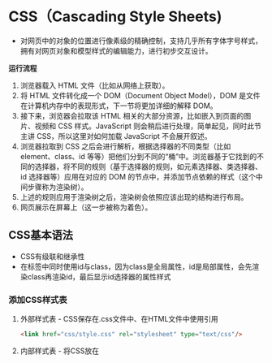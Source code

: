 # CSS（Cascading Style Sheets)

- 对网页中的对象的位置进行像素级的精确控制，支持几乎所有字体字号样式，拥有对网页对象和模型样式的编辑能力，进行初步交互设计。

**运行流程**

1. 浏览器载入 HTML 文件（比如从网络上获取）。
2. 将 HTML 文件转化成一个 DOM（Document Object Model），DOM 是文件在计算机内存中的表现形式，下一节将更加详细的解释 DOM。
3. 接下来，浏览器会拉取该 HTML 相关的大部分资源，比如嵌入到页面的图片、视频和 CSS 样式。JavaScript 则会稍后进行处理，简单起见，同时此节主讲 CSS，所以这里对如何加载 JavaScript 不会展开叙述。
4. 浏览器拉取到 CSS 之后会进行解析，根据选择器的不同类型（比如 element、class、id 等等）把他们分到不同的“桶”中。浏览器基于它找到的不同的选择器，将不同的规则（基于选择器的规则，如元素选择器、类选择器、id 选择器等）应用在对应的 DOM 的节点中，并添加节点依赖的样式（这个中间步骤称为渲染树）。
5. 上述的规则应用于渲染树之后，渲染树会依照应该出现的结构进行布局。
6. 网页展示在屏幕上（这一步被称为着色）。



## CSS基本语法

- CSS有级联和继承性
- 在标签中同时使用id与class，因为class是全局属性，id是局部属性，会先渲染class再渲染id，最后显示id选择器的属性样式

### **添加CSS样式表**

1. 外部样式表 - CSS保存在.css文件中、在HTML文件中使用<link>引用

   ```html
   <link href="css/style.css" rel="stylesheet" type="text/css"/>
   ```

   

2. 内部样式表 - 将CSS放在<style>标签里

   ```css
   <style type="text/css">
   	h1{color:#f00}
   	body{background-image:url(images/bg.gif)}
   </style>
   ```

   

3. 内联样式表 - 仅影响一个元素、在HTML元素的style属性中添加

   ```css
   <p style="color:#0000ff">该段落以蓝色显示</p>
   ```




### 选择器

- 使用选择器列表时，如果任何一个选择器无效 (存在语法错误)，那么整条规则都会被忽略

<img src="../../picture_typora/CSS/image-20230228163350932.png" alt="image-20230228163350932" style="zoom:80%;" />

选择-class 或者 id（单标签-独一无二）

```css
<p class="TYPE1" id="type">Hello world!</p>

<!--选择方式-->
1.元素选择器
p{//选择器
	color:red;//声明属性
}

2.类选择器
.TYPE1{//选择所有class=“TYPE1”的类
	color:red;
}
h1.TYPE1//选择TYPE1中的h1元素
<h1 class="TYPE1">h1标签内部内容</h1>
<p class="TYPE1">p标签内部内容</p>

3.id选择器 //id不能以数字开头
#type{
	color:red;
}

4.通用选择器
*{
	text0-align:center;
	color:bule;
}

5.伪类选择器
h1:hover { } //:hover伪类会在鼠标指针悬浮到h1元素上的时候选中这个元素
a:hover{ } //悬浮到a标签上选中它

6.运算符选择器
后代选择器 (以空格 分隔) 选择div中的所有p元素
子元素选择器 (以大于 > 号分隔）选择div中的子级p元素
相邻兄弟选择器（以加号 + 分隔）选择所有div后的第一个p元素
普通兄弟选择器（以波浪号 ～ 分隔）选择div后所有p元素
div p
{
  background-color:yellow; //所有div后的p元素
}

选择器可以多选，以逗号分隔
h1,h2,p.#i2,.class1{
    
}

```



### 盒模型

- margin：外边距
- border：边框
- padding：内边距

![CSS box-model](../../picture_typora/CSS/box-model.gif)



### 图像、媒体、表单处理

**图像大小处理**

```css
//max-width
.img{
    max-width:100%; //调整为最大宽度不超过盒模型
}

//object-fit
img{
    object-fit:contain; //填充盒模型-保持原比例
    object-fit:cover; //填充盒模型-裁剪
}
```





### 常见样式属性

- font-size：字体大小
- width：宽度
- background-color：背景颜色
- border：边框
- font-family：字体选择
- border-bottom：下边框样式
- color：颜色
- font-weight：字体粗细
- text-decoration：设置文本的修饰线外观



#### 边框属性

![image-20230228174549055](../../picture_typora/CSS/image-20230228174549055.png)

![image-20230228174512249](../../picture_typora/CSS/image-20230228174512249.png)



### @规则

> 一系列特殊规则，为css提供特殊表现

```css
body {
  background-color: pink;
}
//查看是否可以将媒体查询添加到 CSS 中，该查询将根据视口宽度更改样式。更改浏览器窗口的宽度以查看结果。
@media (min-width: 30em) {
  body {
    background-color: blue;
  }
}
```



## 样式表层叠

- CSS 规则的顺序很重要，当应用两条同级别的规则到一个元素的时候，写在后面的就是实际使用的规则。

有三个因素需要考虑，根据重要性排序如下，后面的更重要：

1. **资源顺序**
2. **优先级**
3. **重要程度**



**优先级：**!important > style(内联样式) > id > class  > 标签



**层叠优先**

```css
z-index: 1 //通过z-index设置为最顶层，层叠在页面最前
```





## 布局

### Display / Visibility

块级元素：占用全部行宽度，前后都是换行符

- /<h1>
- /<p>
- /<div>

内联元素：不强制换行

- /<span>
- /<a>

```css
h1{
    display:inline; //将h1元素更改为内联元素
}
span{
    display:block; //将span元素更改为块级元素
}
```



### 弹性盒子：flex布局

- flex元素具有继承性，子元素自动继承父元素成为flex布局

```css
display: flex;
```

![](../../picture_typora/CSS/flex_terms.png)

- **主轴**（main axis）是沿着 flex 元素放置的方向延伸的轴（比如页面上的横向的行、纵向的列）。该轴的开始和结束被称为 **main start** 和 **main end**。
- **交叉轴**（cross axis）是垂直于 flex 元素放置方向的轴。该轴的开始和结束被称为 **cross start** 和 **cross end**。
- 设置了 `display: flex` 的父元素（在本例中是<section>）被称之为 **flex 容器（flex container）。**
- 在 flex 容器中表现为弹性的盒子的元素被称之为 **flex 项**（**flex item**）（本例中是<article>元素。

```css
//flex布局的主轴默认方向为row行
section{
    display:flex; //默认为row排列
	flex-direction: column; //将flex项更改为column列排列
    flex-direction:row-reverse; //将flex项更改为行，但是反转start与end的位置
    flex-direction: column-reverse; //反转列的start与end位置
}
```



#### flex元素属性

> 你可能很少看到 `flex-grow`，`flex-shrink`，和 `flex-basis` 属性单独使用，而是混合着写在 [`flex`](https://developer.mozilla.org/zh-CN/docs/Web/CSS/flex) 简写形式中。 `Flex` 简写形式允许你把三个数值按这个顺序书写 — `flex-grow`，`flex-shrink`，`flex-basis`。

- flex-basis：定义了该元素的**空间大小**（**the size of that item in terms of the space**），flex 容器里除了元素所占的空间以外的富余空间就是**可用空间** available space。该属性的默认值是 `auto` 。

- flex-grow：弹性填充并可按比例分配flex项
- flex-shrink：赋予不同的值来控制 flex 元素收缩的程度 —— 给`flex-shrink`属性赋予更大的数值可以比赋予小数值的同级元素收缩程度更大。



#### 设置flex项均匀分布

```css
justify-content: space-between;
```



#### 设置flex项多行分布

```css
ul {
  display:flex;
flex-wrap: wrap;
}
```



#### 设置flex项空间分布

- **垂直方向**

```css
.box {
            display: flex;
            align-items: flex-start;
          }
```

![image-20230228211311830](../../picture_typora/CSS/image-20230228211311830.png)

- **水平方向**

- ```css
    .box {
              display: flex;
              justify-content: flex-start;
            }
  ```

![image-20230228211512262](../../picture_typora/CSS/image-20230228211512262.png)



#### **避免flex项溢出**

```css
flex-direction: row;
flex-wrap: wrap;
//上面两项的缩写
flex-flow: row wrap;
```



#### **设置flex项的大小**

```css
//article中felx项等大平分
article {
  flex: 1;
}

//第三个flex项占2个单位，其余1个单位
article:nth-of-type(3) {
  flex: 2;
}

//每个flex项先预留200px空间，再让第三项分配
article {
  flex: 1 200px;
}
article:nth-of-type(3) {
  flex: 2 200px;
}

```



#### **设置flex项水平和垂直对齐**

```css
div {
  display: flex;
  align-items: center; //沿中间轴对称
  justify-content: space-around;
}
```



#### flex项排序

- 所有 flex 项默认的 [`order`](https://developer.mozilla.org/zh-CN/docs/Web/CSS/order) 值是 0。
- order 值大的 flex 项比 order 值小的在显示顺序中更靠后。
- 相同 order 值的 flex 项按源顺序显示。所以假如你有四个元素，其 order 值分别是 2，1，1 和 0，那么它们的显示顺序就分别是第四，第二，第三，和第一。
- 第三个元素显示在第二个后面是因为它们的 order 值一样，且第三个元素在源顺序中排在第二个后面。

```css
button:first-child {
  order: 1;
}

你也可以给 order 设置负值使它们比值为 0 的元素排得更前面。比如，你可以设置“Blush”按钮排在主轴的最前面：
button:last-child {
  order: -1;
}

```



### 网格布局：Grid布局

> 一个网格通常具有许多的**列（column）\**与\**行（row）**，以及行与行、列与列之间的间隙，这个间隙一般被称为**沟槽（gutter）**。

<img src="../../picture_typora/CSS/image-20230301150433397.png" alt="image-20230301150433397" style="zoom:80%;" />

**定义网格**

```css
//display设置为grid网格
.container {
  display: grid;
  grid-template-columns: 300px 2fr 1fr; //fr表示当前可用空间(总空间-300px)的1个比例单位
  grid-template-rows: 100px; //设置网格行宽
}
```

#### **设置网格间隙**

```css
//使用 grid-column-gap (en-US) 属性来定义列间隙；使用 grid-row-gap (en-US) 来定义行间隙；使用 grid-gap (en-US) 可以同时设定两者

.container {
    display: grid;
    grid-template-columns: 2fr 1fr 1fr;
    grid-gap: 20px;
}

```

#### 重复构建轨道组 - repeat()函数

```css
.container{
	display:grid;
	grid-template-colums:repeat(3,1fr); //repeat(重复次数，设置宽度)
	grid-gap:20px;
}
```

#### 显示网格-隐式网格 - minmax()函数

```css
//隐式网格只有在显式网格容纳不下的时候才会放置在里面
.container {
  display: grid;
  grid-template-columns: repeat(3, 1fr); //设置显式网格
  grid-auto-rows: minmax(100px, auto); //设置隐式网格，minmax(最小宽度，根据内容自动调整大小)
  grid-gap: 20px;
}
```

#### 自动多列填充

```css
//auto-fill设定自动确定重复次数
.container {
  display: grid;
  grid-template-columns: repeat(auto-fill, minmax(200px, 1fr));
  grid-auto-rows: minmax(100px, auto);
  grid-gap: 20px;
}
```

#### 基于线放置网格的位置

![image-20230301151342137](../../picture_typora/CSS/image-20230301151342137.png)

> 网格有许多分隔线，第一条线的起始点与文档书写模式相关。在英文中，第一条列分隔线（即网格边缘线）在网格的最左边而第一条行分隔线在网格的最上面。而对于阿拉伯语，第一条列分隔线在网格的最右边，因为阿拉伯文是从右往左书写的。

我们根据这些分隔线来放置元素，通过以下属性来指定从那条线开始到哪条线结束。

- [`grid-column-start` (en-US)](https://developer.mozilla.org/en-US/docs/Web/CSS/grid-column-start)
- [`grid-column-end` (en-US)](https://developer.mozilla.org/en-US/docs/Web/CSS/grid-column-end)
- [`grid-row-start` (en-US)](https://developer.mozilla.org/en-US/docs/Web/CSS/grid-row-start)
- [`grid-row-end` (en-US)](https://developer.mozilla.org/en-US/docs/Web/CSS/grid-row-end)

这些属性的值均为分隔线序号，你也可以用以下缩写形式来同时指定开始与结束的线。

- [`grid-column`](https://developer.mozilla.org/zh-CN/docs/Web/CSS/grid-column)
- [`grid-row`](https://developer.mozilla.org/zh-CN/docs/Web/CSS/grid-row)

注意开始与结束的线的序号要使用`/`符号分开。

**备注：** 你也可以用 `-1` 来定位到最后一条列分隔线或是行分隔线，并且可以用负数来指定倒数的某一条分隔线。但是这只能用于显式网格，对于[隐式网格](https://developer.mozilla.org/zh-CN/docs/Glossary/Grid)`-1`不一定能定位到最后一条分隔线。

```css
header {
  grid-column: 1 / 3; //设置网格项列宽
  grid-row: 1;  //设置网格项行宽
}

article {
  grid-column: 2;
  grid-row: 2/4;
}

aside {
  grid-column: 1;
  grid-row: 2;
}

footer {
  grid-column: 1 / 3;
  grid-row: 1/3;
}

```





#### 基于区域块放置网格的位置

> 先定义好区域块的位置，然后给块赋予名字，再利用名字决定网格项放置

`grid-template-areas`属性的使用规则如下：

- 你需要填满网格的每个格子
- 对于某个横跨多个格子的元素，重复写上那个元素`grid-area`属性定义的区域名字
- 所有名字只能出现在一个连续的区域，不能在不同的位置出现
- 一个连续的区域必须是一个矩形
- 使用`.`符号，让一个格子留空

```css
.container {
  display: grid;
  grid-template-areas:
    "header header"
    "sidebar content"
    "footer footer";
  grid-template-columns: 1fr 3fr;
  gap: 20px;
}

header {
  grid-area: header;
}

article {
  grid-area: content;
}

aside {
  grid-area: sidebar;
}

footer {
  grid-area: footer;
}

```





## 浮动(待补充)



## 定位（待补充



## 继承

**可被继承属性：**

- color
- font-size
- font-family
- list-style
- cursor

**不可被继承属性**：

- width
- margin
- padding
- border
- background

**控制继承**

1. inherit：开启继承
2. initial：应用初始属性值
3. revert：将应用于选定元素的属性值重置为浏览器的默认样式，而不是应用于该属性的默认值。
4. revert-layer：将应用于选定元素的属性值重置为在上一个层叠层中建立的值。
5. unset：将属性重置为自然值，也就是如果属性是自然继承那么就是 `inherit`，否则和 `initial` 一样





## 函数

### calc()函数

> 计算函数

```css
.outer {
  border: 5px solid black;
}

.box {
padding: 10px;
width: calc(90% - 30px); //允许在css中进行计算
background-color: rebeccapurple;
color: white;
}

```





### 图像

- 元素是**块级**元素，意味着它占据了页面的空间并且能够赋予外边距和其他改变间距的值。而图片是**内联**元素，不具备块级元素的一些功能。所以为了使图像有外边距，我们必须使用 `display: block` 给予其块级行为。

```css
img {
  display: block;
  margin: 0 auto;
}
```



### 颜色

<img src="D:\Program\picture_typora\image-20220719220625558.png" style="zoom:80%" />



**CSS规则集（rule-set）由选择器和声明块组成:**

<img src="D:\Program\picture_typora\image-20220724150404044.png" style="zoom:60%"/>

- 选择器指向您需要设置样式的HTML元素
- 声明块包含一条或多条用分号分隔的声明
- 每条声明都包含一个CSS属性名称和一个值，以冒号分隔
- 多条CSS声明用分号分隔，声明块用{}扩起



## 引入CSS文件

### src和href的概念与区别

六、src的概念

source（缩写），指向外部资源的位置，指向的内容将会应用到文档中当前标签所在位置。

七、href和src的区别

7.1 请求资源类型不同

（1）href 指向网络资源所在位置，建立和当前元素（锚点）或当前文档（链接）之间的联系。

（2）在请求 src 资源时会将其指向的资源下载并应用到文档中，比如 JavaScript 脚本，img 图片；

7.2 作用结果不同

（1）href 用于在当前文档和引用资源之间确立联系；

（2）src 用于替换当前内容；

7.3 浏览器解析方式不同

（1）若在文档中添加 ，浏览器会识别该文档为 CSS 文件，就会并行下载资源并且不会停止对当前文档的处理。这也是为什么建议使用 link 方式加载 CSS，而不是使用 @import 方式。

（2）当浏览器解析到 ，会暂停其他资源的下载和处理，直到将该资源加载、编译、执行完毕，图片和框架等也如此，类似于将所指向资源应用到当前内容。这也是为什么建议把 js 脚本放在底部而不是头部的原因。

八、link和@import的区别

两者都是外部引用 CSS 的方式，但是存在一定的区别：

（1）link是XHTML标签，除了能够加载CSS，还可以定义RSS等其他事务；而@import属于CSS范畴，只可以加载CSS。

（2）link引用CSS时，在页面载入时同时加载；@import需要页面完全载入以后再加载。

（3）link是XHTML标签，无兼容问题；@import则是在CSS2.1提出的，低版本的浏览器不支持。

（4）link支持使用Javascript控制DOM改变样式；而@import不支持。


```css
<link href="lib/bootstrap.css">
<a href="www.goole.com">
```

